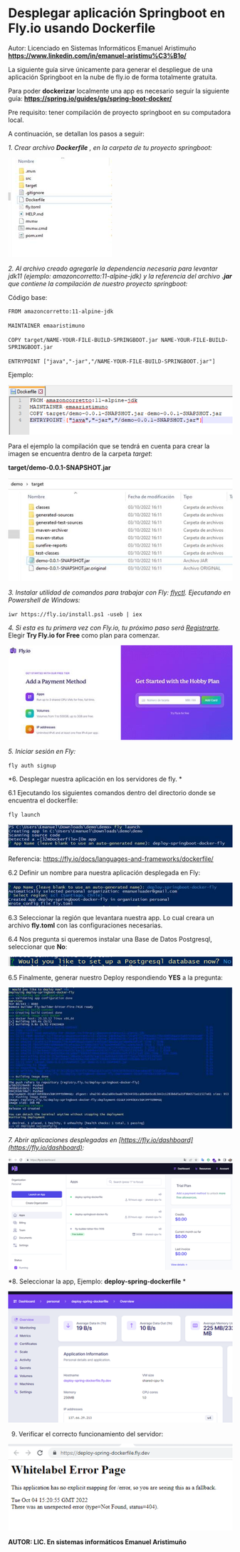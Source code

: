 # Desplegar aplicación Springboot en Fly.io usando Dockerfile

Autor: Licenciado en Sistemas Informáticos Emanuel Aristimuño **https://www.linkedin.com/in/emanuel-aristimu%C3%B1o/** 

La siguiente guía sirve únicamente para generar el despliegue de una aplicación Springboot en la nube de fly.io de forma totalmente gratuita.

Para poder **dockerizar** localmente una app es necesario seguir la siguiente guía: [ **https://spring.io/guides/gs/spring-boot-docker/** ](https://spring.io/guides/gs/spring-boot-docker/)

Pre requisito: tener compilación de proyecto springboot en su computadora local.

A continuación, se detallan los pasos a seguir:

*1. Crear archivo **Dockerfile** , en la carpeta de tu proyecto springboot:*

![](img/image001.jpg)

*2. Al archivo creado agregarle la dependencia necesaria para levantar jdk11 (ejemplo: amazoncorretto:11-alpine-jdk) y la referencia del archivo **.jar** que contiene la compilación de nuestro proyecto springboot:*

Código base:

	FROM amazoncorretto:11-alpine-jdk
 
	MAINTAINER emaaristimuno
 
	COPY target/NAME-YOUR-FILE-BUILD-SPRINGBOOT.jar NAME-YOUR-FILE-BUILD-SPRINGBOOT.jar
 
	ENTRYPOINT ["java","-jar","/NAME-YOUR-FILE-BUILD-SPRINGBOOT.jar"]

Ejemplo:

![](img/image002.png)

Para el ejemplo la compilación que se tendrá en cuenta para crear la imagen se encuentra dentro de la carpeta  *target*:

**target/demo-0.0.1-SNAPSHOT.jar**

![](img/image003.jpg)

*3. Instalar utilidad de comandos para trabajar con Fly:  [flyctl](https://fly.io/docs/hands-on/install-flyctl/). Ejecutando en Powershell de Windows:*

`iwr https://fly.io/install.ps1 -useb | iex`


*4. Si esta es tu primera vez con Fly.io, tu próximo paso será [Registrarte](https://fly.io/docs/hands-on/sign-up/).*
 Elegir  **Try Fly.io for Free**  como plan para comenzar.


![](img/image004.jpg)

*5. Iniciar sesión en Fly:*

 `fly auth signup`

*6. Desplegar nuestra aplicación en los servidores de fly. *

6.1 Ejecutando los siguientes comandos dentro del directorio donde se encuentra el dockerfile:

 `fly launch`
 
 ![](img/image005.jpg)


Referencia: https://fly.io/docs/languages-and-frameworks/dockerfile/

6.2 Definir un nombre para nuestra aplicación desplegada en Fly:
  
  
![](img/image006.jpg)


6.3 Seleccionar la región que levantara nuestra app. Lo cual creara un archivo  **fly.toml**  con las configuraciones necesarias.

6.4 Nos pregunta si queremos instalar una Base de Datos Postgresql, seleccionar que  **No**:

![](img/image007.png)

6.5 Finalmente, generar nuestro Deploy respondiendo **YES** a la pregunta:

![](img/image008.jpg)

*7. Abrir aplicaciones desplegadas en [https://fly.io/dashboard](https://fly.io/dashboard):*

![](img/image009.png)

*8. Seleccionar la app, Ejemplo:  **deploy-spring-dockerfile** *

![](img/image010.png)

9. Verificar el correcto funcionamiento del servidor:

![](img/image011.png)

**AUTOR: LIC. En sistemas informáticos Emanuel Aristimuño**

